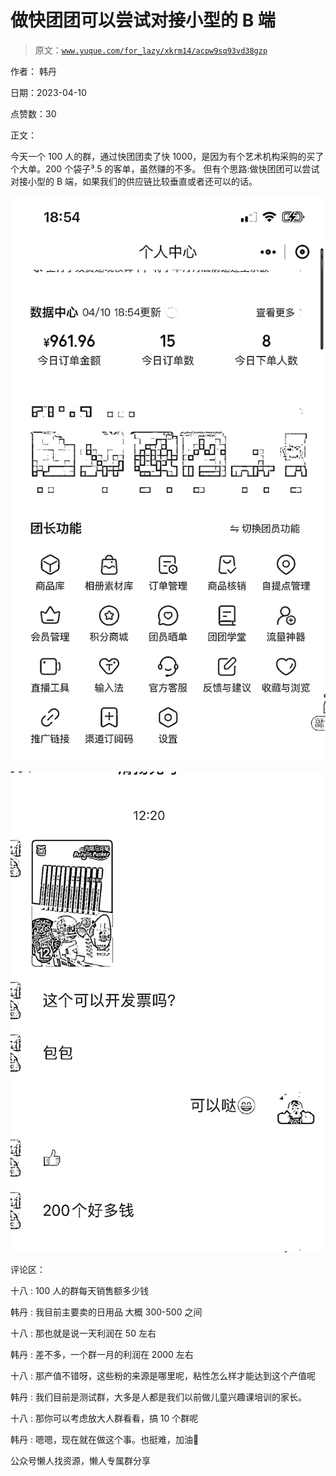 # 做快团团可以尝试对接小型的 B 端

> 原文：[`www.yuque.com/for_lazy/xkrm14/acpw9sq93vd38gzp`](https://www.yuque.com/for_lazy/xkrm14/acpw9sq93vd38gzp)

作者： 韩丹

日期：2023-04-10

点赞数：30

正文：

今天一个 100 人的群，通过快团团卖了快 1000，是因为有个艺术机构采购的买了个大单。200 个袋子³.5 的客单，虽然赚的不多。 但有个思路:做快团团可以尝试对接小型的 B 端，如果我们的供应链比较垂直或者还可以的话。

![](img/647feb877ef75123bea1262386330816.png)

![](img/c1ed2f8bfaceff3eebedced687c14f02.png)

评论区：

十八 : 100 人的群每天销售额多少钱

韩丹 : 我目前主要卖的日用品 大概 300-500 之间

十八 : 那也就是说一天利润在 50 左右

韩丹 : 差不多，一个群一月的利润在 2000 左右

十八 : 那产值不错呀，这些粉的来源是哪里呢，粘性怎么样才能达到这个产值呢

韩丹 : 我们目前是测试群，大多是人都是我们以前做儿童兴趣课培训的家长。

十八 : 那你可以考虑放大人群看看，搞 10 个群呢

韩丹 : 嗯嗯，现在就在做这个事。也挺难，加油💪

公众号懒人找资源，懒人专属群分享

